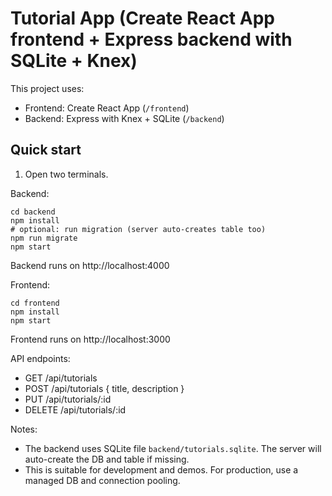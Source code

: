 # Tutorial App (Create React App frontend + Express backend with SQLite + Knex)

This project uses:
- Frontend: Create React App (`/frontend`)
- Backend: Express with Knex + SQLite (`/backend`)

## Quick start

1. Open two terminals.

Backend:
```
cd backend
npm install
# optional: run migration (server auto-creates table too)
npm run migrate
npm start
```
Backend runs on http://localhost:4000

Frontend:
```
cd frontend
npm install
npm start
```
Frontend runs on http://localhost:3000

API endpoints:
- GET /api/tutorials
- POST /api/tutorials { title, description }
- PUT /api/tutorials/:id
- DELETE /api/tutorials/:id

Notes:
- The backend uses SQLite file `backend/tutorials.sqlite`. The server will auto-create the DB and table if missing.
- This is suitable for development and demos. For production, use a managed DB and connection pooling.